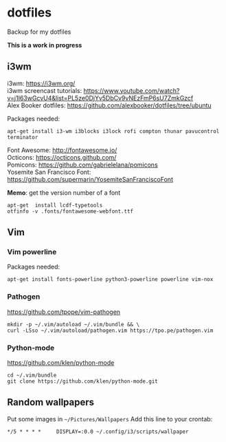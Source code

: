 # dotfiles
Backup for my dotfiles

**This is a work in progress**

## i3wm
i3wm: https://i3wm.org/  
i3wm screencast tutorials: https://www.youtube.com/watch?v=j1I63wGcvU4&list=PL5ze0DjYv5DbCv9vNEzFmP6sU7ZmkGzcf  
Alex Booker dotfiles: https://github.com/alexbooker/dotfiles/tree/ubuntu

Packages needed:
```
apt-get install i3-wm i3blocks i3lock rofi compton thunar pavucontrol terminator
```

Font Awesome: http://fontawesome.io/  
Octicons: https://octicons.github.com/  
Pomicons: https://github.com/gabrielelana/pomicons  
Yosemite San Francisco Font: https://github.com/supermarin/YosemiteSanFranciscoFont  

**Memo**: get the version number of a font
```
apt-get  install lcdf-typetools
otfinfo -v .fonts/fontawesome-webfont.ttf 
```

## Vim
### Vim powerline
Packages needed:
```
apt-get install fonts-powerline python3-powerline powerline vim-nox
```
### Pathogen
https://github.com/tpope/vim-pathogen
```
mkdir -p ~/.vim/autoload ~/.vim/bundle && \
curl -LSso ~/.vim/autoload/pathogen.vim https://tpo.pe/pathogen.vim
```
### Python-mode
https://github.com/klen/python-mode
```
cd ~/.vim/bundle
git clone https://github.com/klen/python-mode.git
```

## Random wallpapers
Put some images in `~/Pictures/Wallpapers`
Add this line to your crontab:
```
*/5 * * * *     DISPLAY=:0.0 ~/.config/i3/scripts/wallpaper
```
